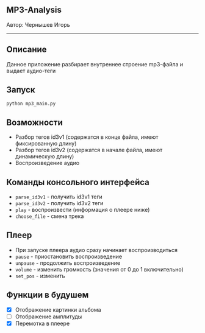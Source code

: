MP3-Analysis
-----
Автор: Чернышев Игорь

-----
Описание
-----
Данное приложение разбирает внутреннее строение mp3-файла и выдает аудио-теги

Запуск
-----
```python mp3_main.py```

Возможности
--
* Разбор тегов id3v1 (содержатся в конце файла, имеют фиксированную длину)
* Разбор тегов id3v2 (содержатся в начале файла, имеют динамическую длину)
* Воспроизведение аудио

Команды консольного интерфейса
--
* ```parse_id3v1``` - получить id3v1 теги
* ```parse_id3v2``` - получить id3v2 теги
* ```play``` - воспроизвести (информация о плеере ниже)
* ```choose_file``` - смена трека

Плеер
--
* При запуске плеера аудио сразу начинает воспроизводиться
* ```pause``` - приостановить воспроизведение
* ```unpause``` - продолжить воспроизведение
* ```volume``` - изменить громкость (значения от 0 до 1 включительно)
* ```set_pos``` - изменить 

Функции в будушем
--
- [x] Отображение картинки альбома
- [ ] Отображение амплитуды
- [x] Перемотка в плеере